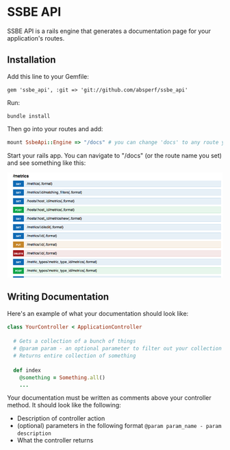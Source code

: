 # SSBE API 

SSBE API is a rails engine that generates a documentation page for your application's routes.

Installation
------
Add this line to your Gemfile:

```
gem 'ssbe_api', :git => 'git://github.com/absperf/ssbe_api'
```

Run:

```
bundle install
```

Then go into your routes and add:

```ruby
mount SsbeApi::Engine => "/docs" # you can change 'docs' to any route you want.
```

Start your rails app. You can navigate to "/docs" (or the route name you set) and see something like this:

![](screen1.png)

Writing Documentation
------
Here's an example of what your documentation should look like:
```ruby
class YourController < ApplicationController

  # Gets a collection of a bunch of things
  # @param param - an optional parameter to filter out your collection of a bunch of things
  # Returns entire collection of something

  def index
    @something = Something.all()
    ...
```

Your documentation must be written as comments above your controller method. It should look like the following:
* Description of controller action
* (optional) parameters in the following format `@param param_name - param description`
* What the controller returns

